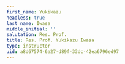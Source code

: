 ```yaml
---
first_name: Yukikazu
headless: true
last_name: Iwasa
middle_initial: ''
salutation: Res. Prof.
title: Res. Prof. Yukikazu Iwasa
type: instructor
uid: a8d67574-6a27-d89f-33dc-42ea6796ed97
---
```

